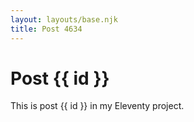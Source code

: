 ```yaml
---
layout: layouts/base.njk
title: Post 4634
---
```


# Post {{ id }}

This is post {{ id }} in my Eleventy project.
